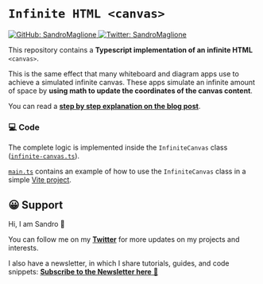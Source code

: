 # `Infinite HTML <canvas>`
<p>
  <a href="https://github.com/SandroMaglione">
    <img alt="GitHub: SandroMaglione" src="https://img.shields.io/github/followers/SandroMaglione?label=Follow&style=social" target="_blank" />
  </a>
  <a href="https://twitter.com/SandroMaglione">
    <img alt="Twitter: SandroMaglione" src="https://img.shields.io/twitter/follow/SandroMaglione.svg?style=social" target="_blank" />
  </a>
</p>

This repository contains a **Typescript implementation of an infinite HTML** `<canvas>`.

This is the same effect that many whiteboard and diagram apps use to achieve a simulated infinite canvas. These apps simulate an infinite amount of space by **using math to update the coordinates of the canvas content**.

You can read a [**step by step explanation on the blog post**](https://www.sandromaglione.com/techblog/infinite-canvas-html-with-zoom-and-pan).

### 💻 Code
The complete logic is implemented inside the `InfiniteCanvas` class ([`infinite-canvas.ts`](./src/infinite-canvas.ts)).

[`main.ts`](./src/main.ts) contains an example of how to use the `InfiniteCanvas` class in a simple [Vite project](https://vitejs.dev/).

## 😀 Support
Hi, I am Sandro 👋

You can follow me on my [**Twitter**](https://twitter.com/SandroMaglione) for more updates on my projects and interests.

I also have a newsletter, in which I share tutorials, guides, and code snippets: [**Subscribe to the Newsletter here** 📧](https://www.sandromaglione.com/newsletter)